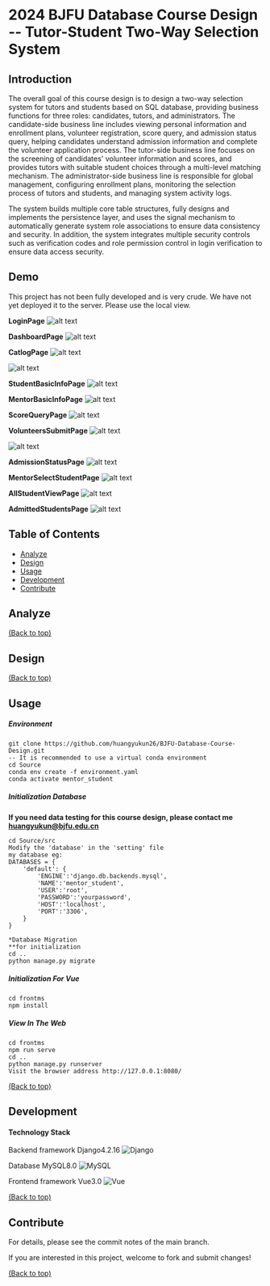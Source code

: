 # 2024 BJFU Database Course Design -- Tutor-Student Two-Way Selection System

## Introduction

The overall goal of this course design is to design a two-way selection system for tutors and students based on SQL database, providing business functions for three roles: candidates, tutors, and administrators. The candidate-side business line includes viewing personal information and enrollment plans, volunteer registration, score query, and admission status query, helping candidates understand admission information and complete the volunteer application process. The tutor-side business line focuses on the screening of candidates' volunteer information and scores, and provides tutors with suitable student choices through a multi-level matching mechanism. The administrator-side business line is responsible for global management, configuring enrollment plans, monitoring the selection process of tutors and students, and managing system activity logs.

The system builds multiple core table structures, fully designs and implements the persistence layer, and uses the signal mechanism to automatically generate system role associations to ensure data consistency and security. In addition, the system integrates multiple security controls such as verification codes and role permission control in login verification to ensure data access security.

## Demo

This project has not been fully developed and is very crude. We have not yet deployed it to the server. Please use the local view.

**LoginPage**
![alt text](/Pictures/login.png)

**DashboardPage**
![alt text](/Pictures/dashborad.png)

**CatlogPage**
![alt text](/Pictures/catlog1.png)

![alt text](/Pictures/catlog2.png)

**StudentBasicInfoPage**
![alt text](/Pictures/basicinfo.png)

**MentorBasicInfoPage**
![alt text](/Pictures/MbasicInfo.png)

**ScoreQueryPage**
![alt text](/Pictures/scorequery.png)

**VolunteersSubmitPage**
![alt text](/Pictures/volunteers1.png)

![alt text](/Pictures/volunteers2.png)

**AdmissionStatusPage**
![alt text](/Pictures/AdmissionStatus.png)

**MentorSelectStudentPage**
![alt text](/Pictures/StudentAdmission.png)

**AllStudentViewPage**
![alt text](/Pictures/allstudent.png)

**AdmittedStudentsPage**
![alt text](/Pictures/doneconfirm.png)

## Table of Contents

- [Analyze](#analyze)
- [Design](#design)
- [Usage](#usage)
- [Development](#development)
- [Contribute](#contribute)

## Analyze

[(Back to top)](#table-of-contents)

## Design

[(Back to top)](#table-of-contents)

## Usage

##### Environment

```
git clone https://github.com/huangyukun26/BJFU-Database-Course-Design.git
-- It is recommended to use a virtual conda environment
cd Source
conda env create -f environment.yaml
conda activate mentor_student
```

##### Initialization Database

**If you need data testing for this course design, please contact me huangyukun@bjfu.edu.cn**

```
cd Source/src
Modify the 'database' in the 'setting' file
my database eg:
DATABASES = {
    'default': {
        'ENGINE':'django.db.backends.mysql',
        'NAME':'mentor_student',
        'USER':'root',
        'PASSWORD':'yourpassword',
        'HOST':'localhost',
        'PORT':'3306',
    }
}

*Database Migration
**for initialization
cd ..
python manage.py migrate
```

##### Initialization For Vue

```
cd frontms
npm install
```

##### View In The Web

```
cd frontms
npm run serve
cd ..
python manage.py runserver
Visit the browser address http://127.0.0.1:8080/
```

[(Back to top)](#table-of-contents)

## Development

#### Technology Stack

Backend framework Django4.2.16 ![Django](https://img.shields.io/badge/Django-092E20?style=for-the-badge&logo=django&logoColor=green)

Database MySQL8.0 ![MySQL](https://img.shields.io/badge/MySQL-005C84?style=for-the-badge&logo=mysql&logoColor=white)

Frontend framework Vue3.0 ![Vue](https://img.shields.io/badge/Vue%20js-35495E?style=for-the-badge&logo=vuedotjs&logoColor=4FC08D)

[(Back to top)](#table-of-contents)

## Contribute

For details, please see the commit notes of the main branch.

If you are interested in this project, welcome to fork and submit changes!

[(Back to top)](#table-of-contents)
